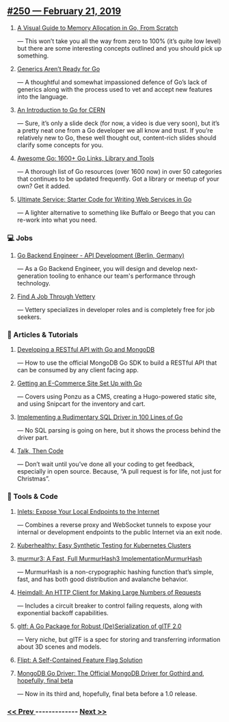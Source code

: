 ## [#250 — February 21, 2019](https://golangweekly.com/issues/250)

1. [A Visual Guide to Memory Allocation in Go, From Scratch](https://golangweekly.com/link/59682/web)

     — This won’t take you all the way from zero to 100% (it’s quite low level) but there are some interesting concepts outlined and you should pick up something.
1. [Generics Aren’t Ready for Go](https://golangweekly.com/link/59683/web)

     — A thoughtful and somewhat impassioned defence of Go’s lack of generics along with the process used to vet and accept new features into the language.
1. [An Introduction to Go for CERN](https://golangweekly.com/link/59685/web)

     — Sure, it’s only a slide deck (for now, a video is due very soon), but it’s a pretty neat one from a Go developer we all know and trust. If you’re relatively new to Go, these well thought out, content-rich slides should clarify some concepts for you.
1. [Awesome Go: 1600+ Go Links, Library and Tools](https://golangweekly.com/link/59686/web)

     — A thorough list of Go resources (over 1600 now) in over 50 categories that continues to be updated frequently. Got a library or meetup of your own? Get it added.
1. [Ultimate Service: Starter Code for Writing Web Services in Go](https://golangweekly.com/link/59687/web)

     — A lighter alternative to something like Buffalo or Beego that you can re-work into what you need.
### 💻 Jobs

1. [Go Backend Engineer - API Development (Berlin, Germany)](https://golangweekly.com/link/59688/web)

     — As a Go Backend Engineer, you will design and develop next-generation tooling to enhance our team's performance through technology.
1. [Find A Job Through Vettery](https://golangweekly.com/link/59689/web)

     — Vettery specializes in developer roles and is completely free for job seekers.
### 📘 Articles & Tutorials 

1. [Developing a RESTful API with Go and MongoDB](https://golangweekly.com/link/59690/web)

     — How to use the official MongoDB Go SDK to build a RESTful API that can be consumed by any client facing app.
1. [Getting an E-Commerce Site Set Up with Go](https://golangweekly.com/link/59691/web)

     — Covers using Ponzu as a CMS, creating a Hugo-powered static site, and using Snipcart for the inventory and cart.
1. [Implementing a Rudimentary SQL Driver in 100 Lines of Go](https://golangweekly.com/link/59693/web)

     — No SQL parsing is going on here, but it shows the process behind the driver part.
1. [Talk, Then Code](https://golangweekly.com/link/59694/web)

     — Don’t wait until you’ve done all your coding to get feedback, especially in open source. Because, “A pull request is for life, not just for Christmas”.
### 🔧 Tools & Code

1. [Inlets: Expose Your Local Endpoints to the Internet](https://golangweekly.com/link/59695/web)

     — Combines a reverse proxy and WebSocket tunnels to expose your internal or development endpoints to the public Internet via an exit node.
1. [Kuberhealthy: Easy Synthetic Testing for Kubernetes Clusters](https://golangweekly.com/link/59696/web)

1. [murmur3: A Fast, Full MurmurHash3 ImplementationMurmurHash](https://golangweekly.com/link/59697/web)

     — MurmurHash is a non-crypographic hashing function that’s simple, fast, and has both good distribution and avalanche behavior.
1. [Heimdall: An HTTP Client for Making Large Numbers of Requests](https://golangweekly.com/link/59699/web)

     — Includes a circuit breaker to control failing requests, along with exponential backoff capabilities.
1. [gltf: A Go Package for Robust (De)Serialization of glTF 2.0](https://golangweekly.com/link/59700/web)

     — Very niche, but glTF is a spec for storing and transferring information about 3D scenes and models.
1. [Flipt: A Self-Contained Feature Flag Solution](https://golangweekly.com/link/59702/web)

1. [MongoDB Go Driver: The Official MongoDB Driver for Gothird and, hopefully, final beta](https://golangweekly.com/link/59703/web)

     — Now in its third and, hopefully, final beta before a 1.0 release.

### [ << Prev ](golangweekly-249.md) ------------- [ Next >> ](golangweekly-251.md)